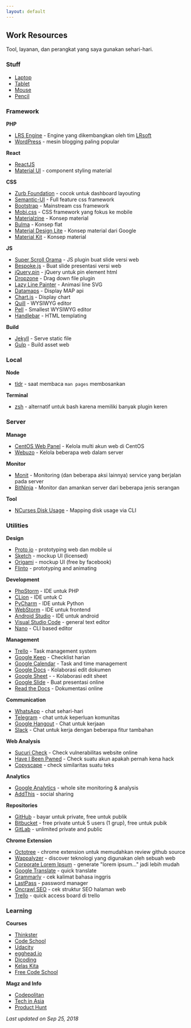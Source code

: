 ```yaml
---
layout: default
---
```


## Work Resources
Tool, layanan, dan perangkat yang saya gunakan sehari-hari.

### Stuff

- [Laptop](https://zaf.web.id/blog/review-apple-macbook-pro/)
- [Tablet](https://zaf.web.id/blog/review-apple-ipad-pro/)
- [Mouse](https://zaf.web.id/blog/review-apple-mouse-magic/)
- [Pencil](https://zaf.web.id/blog/review-apple-pencil/)

### Framework

**PHP**
- [LRS Engine](https://zaf.web.id/blog/lrsoft/lrs-engine/) - Engine yang dikembangkan oleh tim [LRsoft](https://lrsoft.co.id)
- [WordPress](https://w.org/) - mesin blogging paling popular

**React**
- [ReactJS](https://reactjs.org/)
- [Material UI](http://www.material-ui.com/) - component styling material

**CSS**
- [Zurb Foundation](https://foundation.zurb.com) - cocok untuk dashboard layouting
- [Semantic-UI](http://semantic-ui.com/) - Full feature css framework
- [Bootstrap](http://getbootstrap.com/) - Mainstream css framework
- [Mobi.css](http://getmobicss.com/) - CSS framework yang fokus ke mobile
- [Materialzine](http://materializecss.com/) - Konsep material
- [Bulma](http://bulma.io/) - Konsep flat
- [Material Design Lite](https://getmdl.io/) - Konsep material dari Google
- [Material Kit](http://demos.creative-tim.com/material-kit/index.html) - Konsep material

**JS**
- [Super Scroll Orama](http://johnpolacek.github.io/superscrollorama/) - JS plugin buat slide versi web
- [Bespoke.js](http://markdalgleish.com/projects/bespoke.js/) - Buat slide presentasi versi web
- [jQuery.pin](http://webpop.github.io/jquery.pin/) - jQuery untuk pin element html
- [Dropzone](http://www.dropzonejs.com/) - Drag down file plugin
- [Lazy Line Painter](http://lazylinepainter.info/) - Animasi line SVG
- [Datamaps](http://datamaps.github.io/) - Display MAP api
- [Chart.js](http://www.chartjs.org/) - Display chart
- [Quill](http://quilljs.com/) - WYSIWYG editor
- [Pell](https://jaredreich.com/pell) - Smallest WYSIWYG editor
- [Handlebar](http://handlebarsjs.com/) - HTML templating

**Build**
- [Jekyll](https://jekyllrb.com/) - Serve static file
- [Gulp](https://gulpjs.com/) - Build asset web

### Local

**Node**
- [tldr](https://github.com/tldr-pages/tldr) - saat membaca `man pages` membosankan

**Terminal**
- [zsh](http://www.zsh.org/) - alternatif untuk bash karena memiliki banyak plugin keren

### Server

**Manage**
- [CentOS Web Panel](http://centos-webpanel.com) - Kelola multi akun web di CentOS
- [Webuzo](http://www.webuzo.com) - Kelola beberapa web dalam server

**Monitor**
- [Monit](https://mmonit.com/monit) - Monitoring (dan beberapa aksi lainnya) service yang berjalan pada server
- [BitNinja](https://bitninja.io) - Monitor dan amankan server dari beberapa jenis serangan

**Tool**
- [NCurses Disk Usage](https://dev.yorhel.nl/ncdu) - Mapping disk usage via CLI

### Utilities

**Design**
- [Proto io](https://proto.io/) - prototyping web dan mobile ui
- [Sketch](https://www.sketchapp.com) - mockup UI (licensed)
- [Origami](http://origami.design) - mockup UI (free by facebook)
- [Flinto](https://www.flinto.com) - prototyping and animating

**Development**
- [PhpStorm](https://www.jetbrains.com/phpstorm/) - IDE untuk PHP
- [CLion](https://www.jetbrains.com/clion/) - IDE untuk C
- [PyCharm](https://www.jetbrains.com/pycharm) - IDE untuk Python
- [WebStorm](https://www.jetbrains.com/webstorm) - IDE untuk frontend
- [Android Studio](https://developer.android.com/studio/index.html) - IDE untuk android
- [Visual Studio Code](https://code.visualstudio.com/) - general text editor
- [Nano](https://www.nano-editor.org/) - CLI based editor

**Management**
- [Trello](https://trello.com) - Task management system
- [Google Keep](https://keep.google.com/) - Checklist harian
- [Google Calendar](https://www.google.com/calendar) - Task and time management
- [Google Docs](https://www.google.com/intl/en-GB/docs/about/) - Kolaborasi edit dokumen
- [Google Sheet](https://www.google.com/intl/en-GB/sheets/about/) - - Kolaborasi edit sheet
- [Google Slide](https://www.google.com/intl/en-GB/slides/about/) - Buat presentasi online
- [Read the Docs](https://readthedocs.org) - Dokumentasi online

**Communication**
- [WhatsApp](https://www.whatsapp.com/) - chat sehari-hari
- [Telegram](https://web.telegram.org) - chat untuk keperluan komunitas
- [Google Hangout](https://hangouts.google.com/) - Chat untuk kerjaan
- [Slack](https://slack.com) - Chat untuk kerja dengan beberapa fitur tambahan

**Web Analysis**
- [Sucuri Check](https://sitecheck.sucuri.net/) - Check vulnerabilitas website online
- [Have I Been Pwned](https://haveibeenpwned.com/) - Check suatu akun apakah pernah kena hack
- [Copyscape](http://www.copyscape.com/compare.php) - check similaritas suatu teks

**Analytics**
- [Google Analytics](https://analytics.google.com) - whole site monitoring & analysis
- [AddThis](https://www.addthis.com) - social sharing

**Repositories**
- [GitHub](https://github.com) - bayar untuk private, free untuk publik
- [Bitbucket](https://bitbucket.org) - free private untuk 5 users (1 grup), free untuk pubik
- [GitLab](https://gitlab.com) - unlimited private and public

**Chrome Extension**
- [Octotree](https://chrome.google.com/webstore/detail/octotree/bkhaagjahfmjljalopjnoealnfndnagc) - chrome extension untuk memudahkan review github source
- [Wappalyzer](https://chrome.google.com/webstore/detail/wappalyzer/gppongmhjkpfnbhagpmjfkannfbllamg) - discover teknologi yang digunakan oleh sebuah web
- [Corporate Lorem Ipsum](https://chrome.google.com/webstore/detail/corporate-ipsum/lfmadckmfehehmdnmhaebniooenedcbb?hl=en) - generate "lorem ipsum..." jadi lebih mudah
- [Google Translate](https://chrome.google.com/webstore/detail/google-translate/aapbdbdomjkkjkaonfhkkikfgjllcleb?hl=en) - quick translate
- [Grammarly](https://chrome.google.com/webstore/detail/grammarly-for-chrome/kbfnbcaeplbcioakkpcpgfkobkghlhen?hl=en) - cek kalimat bahasa inggris
- [LastPass](https://chrome.google.com/webstore/detail/lastpass-free-password-ma/hdokiejnpimakedhajhdlcegeplioahd?hl=en) - password manager
- [Oncrawl SEO](https://chrome.google.com/webstore/detail/oncrawl-seo-page-audit/ngcfjikphejojdjnmiegbcjhemldbjhp?hl=en) - cek struktur SEO halaman web
- [Trello](https://chrome.google.com/webstore/detail/trello/dmdidbedhnbabookbkpkgomahnocimke?hl=en) - quick access board di trello

### Learning

**Courses**
- [Thinkster](https://thinkster.io/)
- [Code School](https://www.codeschool.com/)
- [Udacity](https://www.udacity.com/)
- [egghead.io](https://egghead.io/)
- [Dicoding](https://www.dicoding.com/)
- [Kelas Kita](https://kelaskita.com/)
- [Free Code School](https://www.freecodecamp.com/)

**Magz and Info**
- [Codepolitan](https://www.codepolitan.com)
- [Tech in Asia](https://www.techinasia.com)
- [Product Hunt](https://www.producthunt.com)

*Last updated on Sep 25, 2018*